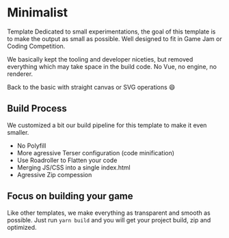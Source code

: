 # Minimalist

Template Dedicated to small experimentations, the goal of this template is to make the output as small as possible. Well designed to fit in Game Jam or Coding Competition.

We basically kept the tooling and developer niceties, but removed everything which may take space in the build code. No Vue, no engine, no renderer.

Back to the basic with straight canvas or SVG operations :smile:

## Build Process

We customized a bit our build pipeline for this template to make it even smaller.

- No Polyfill
- More agressive Terser configuration (code minification)
- Use Roadroller to Flatten your code
- Merging JS/CSS into a single index.html
- Agressive Zip compession

## Focus on building your game

Like other templates, we make everything as transparent and smooth as possible.
Just run `yarn build` and you will get your project build, zip and optimized.